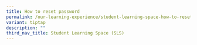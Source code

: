 ```yaml
---
title: How to reset password
permalink: /our-learning-experience/student-learning-space-how-to-reset-sls/permalink/
variant: tiptap
description: ""
third_nav_title: Student Learning Space (SLS)
---
```

